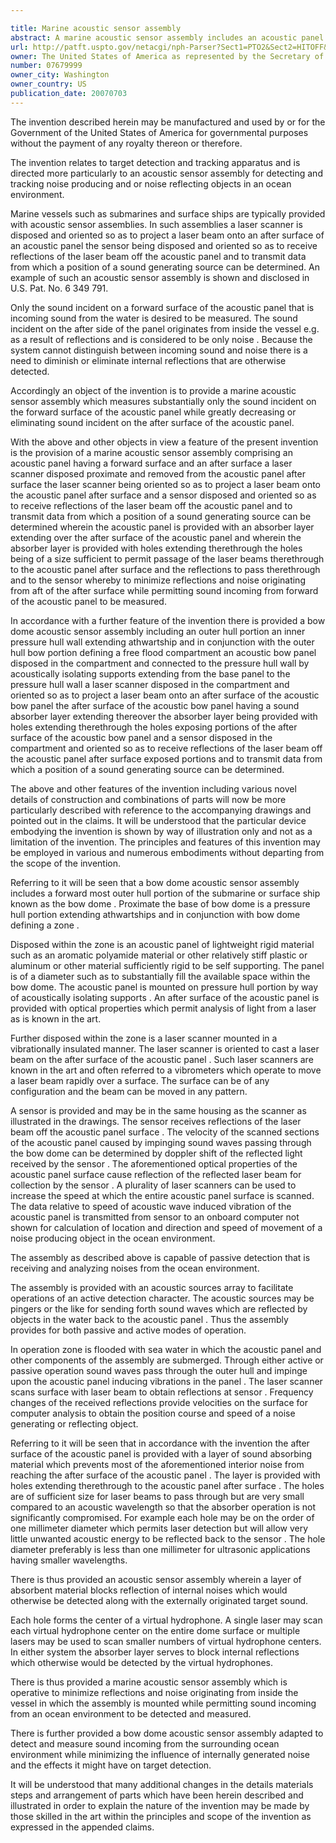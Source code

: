 ```yaml
---

title: Marine acoustic sensor assembly
abstract: A marine acoustic sensor assembly includes an acoustic panel having a forward surface and an after surface, a laser scanner oriented so as to project a laser beam onto the acoustic panel after surface, and a sensor oriented so as to receive reflections of the laser beam off the acoustic panel and to transmit data from which a position of a sound generating source can be determined, wherein the acoustic panel is provided with an absorber layer extending over the after surface thereof, and the absorber layer is provided with holes extending therethrough, the holes being of a size sufficient to permit passage of the laser beams to the acoustic panel after surface and the reflections to pass to the sensor, whereby to minimize reflections and noise originating from aft of the after surface, while permitting sound incoming from forward of the acoustic panel to be measured.
url: http://patft.uspto.gov/netacgi/nph-Parser?Sect1=PTO2&Sect2=HITOFF&p=1&u=%2Fnetahtml%2FPTO%2Fsearch-adv.htm&r=1&f=G&l=50&d=PALL&S1=07679999&OS=07679999&RS=07679999
owner: The United States of America as represented by the Secretary of the Navy
number: 07679999
owner_city: Washington
owner_country: US
publication_date: 20070703
---
```

The invention described herein may be manufactured and used by or for the Government of the United States of America for governmental purposes without the payment of any royalty thereon or therefore.

The invention relates to target detection and tracking apparatus and is directed more particularly to an acoustic sensor assembly for detecting and tracking noise producing and or noise reflecting objects in an ocean environment.

Marine vessels such as submarines and surface ships are typically provided with acoustic sensor assemblies. In such assemblies a laser scanner is disposed and oriented so as to project a laser beam onto an after surface of an acoustic panel the sensor being disposed and oriented so as to receive reflections of the laser beam off the acoustic panel and to transmit data from which a position of a sound generating source can be determined. An example of such an acoustic sensor assembly is shown and disclosed in U.S. Pat. No. 6 349 791.

Only the sound incident on a forward surface of the acoustic panel that is incoming sound from the water is desired to be measured. The sound incident on the after side of the panel originates from inside the vessel e.g. as a result of reflections and is considered to be only noise . Because the system cannot distinguish between incoming sound and noise there is a need to diminish or eliminate internal reflections that are otherwise detected.

Accordingly an object of the invention is to provide a marine acoustic sensor assembly which measures substantially only the sound incident on the forward surface of the acoustic panel while greatly decreasing or eliminating sound incident on the after surface of the acoustic panel.

With the above and other objects in view a feature of the present invention is the provision of a marine acoustic sensor assembly comprising an acoustic panel having a forward surface and an after surface a laser scanner disposed proximate and removed from the acoustic panel after surface the laser scanner being oriented so as to project a laser beam onto the acoustic panel after surface and a sensor disposed and oriented so as to receive reflections of the laser beam off the acoustic panel and to transmit data from which a position of a sound generating source can be determined wherein the acoustic panel is provided with an absorber layer extending over the after surface of the acoustic panel and wherein the absorber layer is provided with holes extending therethrough the holes being of a size sufficient to permit passage of the laser beams therethrough to the acoustic panel after surface and the reflections to pass therethrough and to the sensor whereby to minimize reflections and noise originating from aft of the after surface while permitting sound incoming from forward of the acoustic panel to be measured.

In accordance with a further feature of the invention there is provided a bow dome acoustic sensor assembly including an outer hull portion an inner pressure hull wall extending athwartship and in conjunction with the outer hull bow portion defining a free flood compartment an acoustic bow panel disposed in the compartment and connected to the pressure hull wall by acoustically isolating supports extending from the base panel to the pressure hull wall a laser scanner disposed in the compartment and oriented so as to project a laser beam onto an after surface of the acoustic bow panel the after surface of the acoustic bow panel having a sound absorber layer extending thereover the absorber layer being provided with holes extending therethrough the holes exposing portions of the after surface of the acoustic bow panel and a sensor disposed in the compartment and oriented so as to receive reflections of the laser beam off the acoustic panel after surface exposed portions and to transmit data from which a position of a sound generating source can be determined.

The above and other features of the invention including various novel details of construction and combinations of parts will now be more particularly described with reference to the accompanying drawings and pointed out in the claims. It will be understood that the particular device embodying the invention is shown by way of illustration only and not as a limitation of the invention. The principles and features of this invention may be employed in various and numerous embodiments without departing from the scope of the invention.

Referring to it will be seen that a bow dome acoustic sensor assembly includes a forward most outer hull portion of the submarine or surface ship known as the bow dome . Proximate the base of bow dome is a pressure hull portion extending athwartships and in conjunction with bow dome defining a zone .

Disposed within the zone is an acoustic panel of lightweight rigid material such as an aromatic polyamide material or other relatively stiff plastic or aluminum or other material sufficiently rigid to be self supporting. The panel is of a diameter such as to substantially fill the available space within the bow dome. The acoustic panel is mounted on pressure hull portion by way of acoustically isolating supports . An after surface of the acoustic panel is provided with optical properties which permit analysis of light from a laser as is known in the art.

Further disposed within the zone is a laser scanner mounted in a vibrationally insulated manner. The laser scanner is oriented to cast a laser beam on the after surface of the acoustic panel . Such laser scanners are known in the art and often referred to a vibrometers which operate to move a laser beam rapidly over a surface. The surface can be of any configuration and the beam can be moved in any pattern.

A sensor is provided and may be in the same housing as the scanner as illustrated in the drawings. The sensor receives reflections of the laser beam off the acoustic panel surface . The velocity of the scanned sections of the acoustic panel caused by impinging sound waves passing through the bow dome can be determined by doppler shift of the reflected light received by the sensor . The aforementioned optical properties of the acoustic panel surface cause reflection of the reflected laser beam for collection by the sensor . A plurality of laser scanners can be used to increase the speed at which the entire acoustic panel surface is scanned. The data relative to speed of acoustic wave induced vibration of the acoustic panel is transmitted from sensor to an onboard computer not shown for calculation of location and direction and speed of movement of a noise producing object in the ocean environment.

The assembly as described above is capable of passive detection that is receiving and analyzing noises from the ocean environment.

The assembly is provided with an acoustic sources array to facilitate operations of an active detection character. The acoustic sources may be pingers or the like for sending forth sound waves which are reflected by objects in the water back to the acoustic panel . Thus the assembly provides for both passive and active modes of operation.

In operation zone is flooded with sea water in which the acoustic panel and other components of the assembly are submerged. Through either active or passive operation sound waves pass through the outer hull and impinge upon the acoustic panel inducing vibrations in the panel . The laser scanner scans surface with laser beam to obtain reflections at sensor . Frequency changes of the received reflections provide velocities on the surface for computer analysis to obtain the position course and speed of a noise generating or reflecting object.

Referring to it will be seen that in accordance with the invention the after surface of the acoustic panel is provided with a layer of sound absorbing material which prevents most of the aforementioned interior noise from reaching the after surface of the acoustic panel . The layer is provided with holes extending therethrough to the acoustic panel after surface . The holes are of sufficient size for laser beams to pass through but are very small compared to an acoustic wavelength so that the absorber operation is not significantly compromised. For example each hole may be on the order of one millimeter diameter which permits laser detection but will allow very little unwanted acoustic energy to be reflected back to the sensor . The hole diameter preferably is less than one millimeter for ultrasonic applications having smaller wavelengths.

There is thus provided an acoustic sensor assembly wherein a layer of absorbent material blocks reflection of internal noises which would otherwise be detected along with the externally originated target sound.

Each hole forms the center of a virtual hydrophone. A single laser may scan each virtual hydrophone center on the entire dome surface or multiple lasers may be used to scan smaller numbers of virtual hydrophone centers. In either system the absorber layer serves to block internal reflections which otherwise would be detected by the virtual hydrophones.

There is thus provided a marine acoustic sensor assembly which is operative to minimize reflections and noise originating from inside the vessel in which the assembly is mounted while permitting sound incoming from an ocean environment to be detected and measured.

There is further provided a bow dome acoustic sensor assembly adapted to detect and measure sound incoming from the surrounding ocean environment while minimizing the influence of internally generated noise and the effects it might have on target detection.

It will be understood that many additional changes in the details materials steps and arrangement of parts which have been herein described and illustrated in order to explain the nature of the invention may be made by those skilled in the art within the principles and scope of the invention as expressed in the appended claims.

